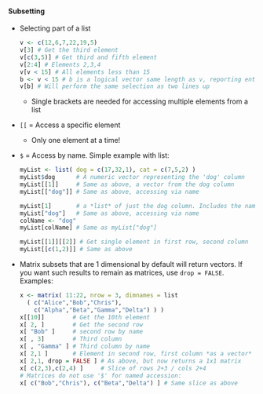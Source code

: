 
#### <a name='subsetting'></a>Subsetting ####

* Selecting part of a list
  
  ```R
  v <- c(12,6,7,22,19,5)
  v[3] # Get the third element
  v[c(3,5)] # Get third and fifth element
  v[2:4] # Elements 2,3,4
  v[v < 15] # All elements less than 15
  b <- v < 15 # b is a logical vector same length as v, reporting entries < 15
  v[b] # Will perform the same selection as two lines up
  ```
  
  * Single brackets are needed for accessing multiple elements from a list
* `[[` = Access a specific element
  * Only one element at a time!
* `$` = Access by name. Simple example with list:

  ```R
  myList <- list( dog = c(17,32,1), cat = c(7,5,2) )
  myList$dog      # A numeric vector representing the 'dog' column
  myList[[1]]     # Same as above, a vector from the dog column
  myList[["dog"]] # Same as above, accessing via name
  
  myList[1]       # a *list* of just the dog column. Includes the name
  myList["dog"]   # Same as above, accessing via name
  colName <- "dog"
  myList[colName] # Same as myList["dog"]
  
  myList[[1]][[2]] # Get single element in first row, second column
  myList[[c(1,2)]] # Same as above
  ```
  
* Matrix subsets that are 1 dimensional by default will return
  vectors. If you want such results to remain as matrices, use `drop
  = FALSE`. Examples:
  
  ```R
  x <- matrix( 11:22, nrow = 3, dimnames = list
    ( c("Alice","Bob","Chris"),
      c("Alpha","Beta","Gamma","Delta") ) )
  x[[10]]        # Get the 10th element
  x[ 2, ]        # Get the second row
  x[ "Bob" ]     # second row by name
  x[ , 3]        # Third column
  x[ , "Gamma" ] # Third column by name
  x[ 2,1 ]       # Element in second row, first column *as a vector*
  x[ 2,1, drop = FALSE ] # As above, but now returns a 1x1 matrix
  x[ c(2,3),c(2,4) ]     # Slice of rows 2+3 / cols 2+4
  # Matrices do not use '$' for named accession:
  x[ c("Bob","Chris"), c("Beta","Delta") ] # Same slice as above
  ```

